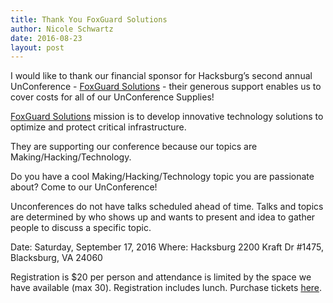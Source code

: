 ```yaml
---
title: Thank You FoxGuard Solutions
author: Nicole Schwartz
date: 2016-08-23
layout: post
---
```


I would like to thank our financial sponsor for Hacksburg’s second annual UnConference - [FoxGuard Solutions](http://foxguardsolutions.com/careers/) - their generous support enables us to cover costs for all of our UnConference Supplies! 

[FoxGuard Solutions](http://foxguardsolutions.com/careers/) mission is to develop innovative technology solutions to optimize and protect critical infrastructure.

They are supporting our conference because our topics are Making/Hacking/Technology.

Do you have a cool Making/Hacking/Technology topic you are passionate about? Come to our UnConference!

Unconferences do not have talks scheduled ahead of time. Talks and topics are determined by who shows up and wants to present and idea to gather people to discuss a specific topic.

Date: Saturday, September 17, 2016
Where: Hacksburg 2200 Kraft Dr #1475, Blacksburg, VA 24060

Registration is $20 per person and attendance is limited by the space we have available (max 30). Registration includes lunch.
Purchase tickets [here](https://www.eventbrite.com/e/hacksburg-unconference-ii-tickets-25973691009).
